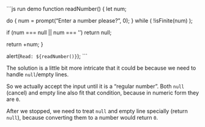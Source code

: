 \`\`\`js run demo function readNumber() { let num;

do { num = prompt(“Enter a number please?”, 0); } while ( !isFinite(num) );

if (num === null || num === ’’) return null;

return +num; }

alert(`Read: ${readNumber()}`); \`\`\`

The solution is a little bit more intricate that it could be because we need to handle `null`/empty lines.

So we actually accept the input until it is a “regular number”. Both `null` (cancel) and empty line also fit that condition, because in numeric form they are `0`.

After we stopped, we need to treat `null` and empty line specially (return `null`), because converting them to a number would return `0`.

